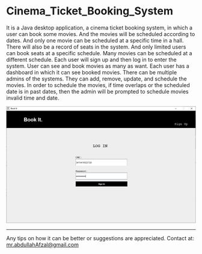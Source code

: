 # Cinema_Ticket_Booking_System

It is a Java desktop application, a cinema ticket booking system, in which a user can book some movies. And the movies will be scheduled according to dates. And only one movie can be scheduled at a specific time in a hall. There will also be a record of seats in the system. And only limited users can book seats at a specific schedule. Many movies can be scheduled at a different schedule. Each user will sign up and then log in to enter the system. User can see and book movies as many as want. Each user has a dashboard in which it can see booked movies. There can be multiple admins of the systems. They can add, remove, update, and schedule the movies. In order to schedule the movies, if time overlaps or the scheduled date is in past dates, then the admin will be prompted to schedule movies invalid time and date.

<img src="./screenshot/Screenshot1.png"></img>

---

Any tips on how it can be better or suggestions are appreciated.
Contact at: mr.abdullahAfzal@gmail.com

